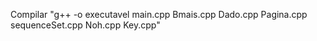 

Compilar "g++ -o executavel main.cpp Bmais.cpp Dado.cpp Pagina.cpp sequenceSet.cpp Noh.cpp Key.cpp"





